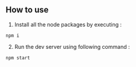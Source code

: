 ## How to use

1. Install all the node packages by executing :

`npm i`

2. Run the dev server using following command :

`npm start`

